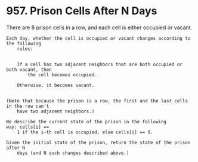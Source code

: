 # 957. Prison Cells After N Days

There are 8 prison cells in a row, and each cell is either occupied or vacant.

    Each day, whether the cell is occupied or vacant changes according to the following
        rules:

    
        If a cell has two adjacent neighbors that are both occupied or both vacant, then
            the cell becomes occupied.
        
        Otherwise, it becomes vacant.
    

    (Note that because the prison is a row, the first and the last cells in the row can't
        have two adjacent neighbors.)

    We describe the current state of the prison in the following way: cells[i] ==
        1 if the i-th cell is occupied, else cells[i] == 0.

    Given the initial state of the prison, return the state of the prison after N
        days (and N such changes described above.)